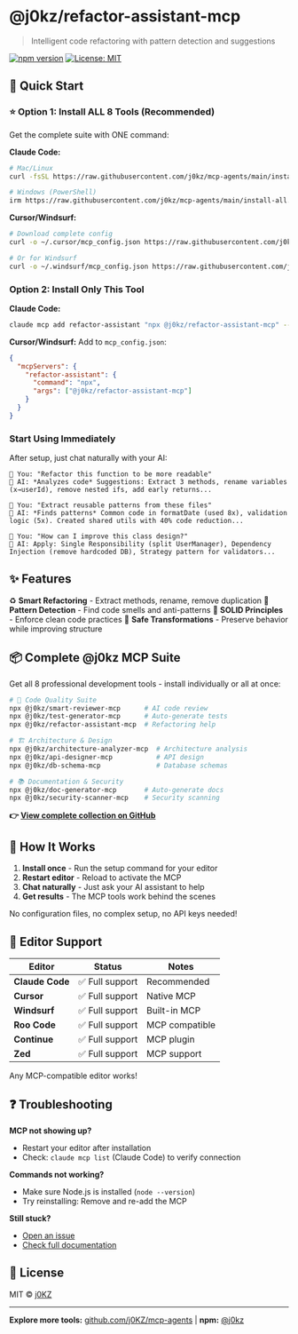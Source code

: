 # @j0kz/refactor-assistant-mcp

> Intelligent code refactoring with pattern detection and suggestions

[![npm version](https://img.shields.io/npm/v/@j0kz/refactor-assistant-mcp)](https://www.npmjs.com/package/@j0kz/refactor-assistant-mcp)
[![License: MIT](https://img.shields.io/badge/License-MIT-yellow.svg)](LICENSE)

## 🚀 Quick Start

### ⭐ Option 1: Install ALL 8 Tools (Recommended)

Get the complete suite with ONE command:

**Claude Code:**
```bash
# Mac/Linux
curl -fsSL https://raw.githubusercontent.com/j0kz/mcp-agents/main/install-all.sh | bash

# Windows (PowerShell)
irm https://raw.githubusercontent.com/j0kz/mcp-agents/main/install-all.ps1 | iex
```

**Cursor/Windsurf:**
```bash
# Download complete config
curl -o ~/.cursor/mcp_config.json https://raw.githubusercontent.com/j0kz/mcp-agents/main/mcp_config_all.json

# Or for Windsurf
curl -o ~/.windsurf/mcp_config.json https://raw.githubusercontent.com/j0kz/mcp-agents/main/mcp_config_all.json
```

### Option 2: Install Only This Tool

**Claude Code:**
```bash
claude mcp add refactor-assistant "npx @j0kz/refactor-assistant-mcp" --scope user
```

**Cursor/Windsurf:** Add to `mcp_config.json`:
```json
{
  "mcpServers": {
    "refactor-assistant": {
      "command": "npx",
      "args": ["@j0kz/refactor-assistant-mcp"]
    }
  }
}
```

### Start Using Immediately

After setup, just chat naturally with your AI:

```
💬 You: "Refactor this function to be more readable"
🤖 AI: *Analyzes code* Suggestions: Extract 3 methods, rename variables (x→userId), remove nested ifs, add early returns...

💬 You: "Extract reusable patterns from these files"
🤖 AI: *Finds patterns* Common code in formatDate (used 8x), validation logic (5x). Created shared utils with 40% code reduction...

💬 You: "How can I improve this class design?"
🤖 AI: Apply: Single Responsibility (split UserManager), Dependency Injection (remove hardcoded DB), Strategy pattern for validators...
```

## ✨ Features

♻️ **Smart Refactoring** - Extract methods, rename, remove duplication
🎯 **Pattern Detection** - Find code smells and anti-patterns
📏 **SOLID Principles** - Enforce clean code practices
🔄 **Safe Transformations** - Preserve behavior while improving structure

## 📦 Complete @j0kz MCP Suite

Get all 8 professional development tools - install individually or all at once:

```bash
# 🎯 Code Quality Suite
npx @j0kz/smart-reviewer-mcp      # AI code review
npx @j0kz/test-generator-mcp      # Auto-generate tests
npx @j0kz/refactor-assistant-mcp  # Refactoring help

# 🏗️ Architecture & Design
npx @j0kz/architecture-analyzer-mcp  # Architecture analysis
npx @j0kz/api-designer-mcp           # API design
npx @j0kz/db-schema-mcp              # Database schemas

# 📚 Documentation & Security
npx @j0kz/doc-generator-mcp       # Auto-generate docs
npx @j0kz/security-scanner-mcp    # Security scanning
```

**👉 [View complete collection on GitHub](https://github.com/j0KZ/mcp-agents)**

## 🎯 How It Works

1. **Install once** - Run the setup command for your editor
2. **Restart editor** - Reload to activate the MCP
3. **Chat naturally** - Just ask your AI assistant to help
4. **Get results** - The MCP tools work behind the scenes

No configuration files, no complex setup, no API keys needed!

## 🔧 Editor Support

| Editor | Status | Notes |
|--------|--------|-------|
| **Claude Code** | ✅ Full support | Recommended |
| **Cursor** | ✅ Full support | Native MCP |
| **Windsurf** | ✅ Full support | Built-in MCP |
| **Roo Code** | ✅ Full support | MCP compatible |
| **Continue** | ✅ Full support | MCP plugin |
| **Zed** | ✅ Full support | MCP support |

Any MCP-compatible editor works!

## ❓ Troubleshooting

**MCP not showing up?**
- Restart your editor after installation
- Check: `claude mcp list` (Claude Code) to verify connection

**Commands not working?**
- Make sure Node.js is installed (`node --version`)
- Try reinstalling: Remove and re-add the MCP

**Still stuck?**
- [Open an issue](https://github.com/j0KZ/mcp-agents/issues)
- [Check full documentation](https://github.com/j0KZ/mcp-agents)

## 📄 License

MIT © [j0KZ](https://github.com/j0KZ)

---

**Explore more tools:** [github.com/j0KZ/mcp-agents](https://github.com/j0KZ/mcp-agents) | **npm:** [@j0kz](https://www.npmjs.com/~j0kz)
